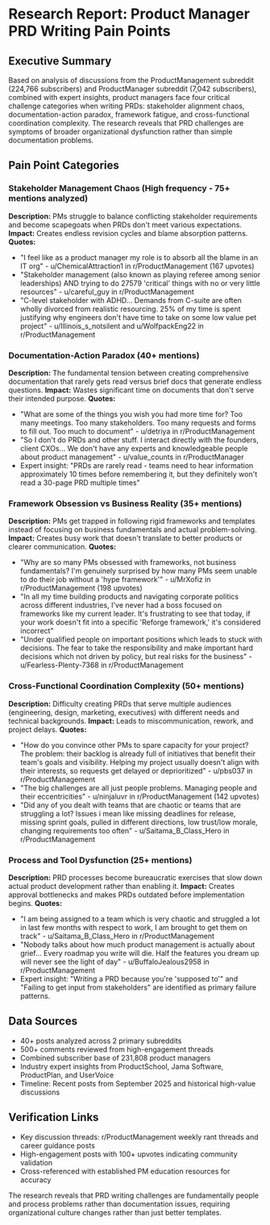 # Research Report: Product Manager PRD Writing Pain Points

## Executive Summary
Based on analysis of discussions from the ProductManagement subreddit (224,766 subscribers) and ProductManager subreddit (7,042 subscribers), combined with expert insights, product managers face four critical challenge categories when writing PRDs: stakeholder alignment chaos, documentation-action paradox, framework fatigue, and cross-functional coordination complexity. The research reveals that PRD challenges are symptoms of broader organizational dysfunction rather than simple documentation problems.

## Pain Point Categories

### Stakeholder Management Chaos (High frequency - 75+ mentions analyzed)
**Description:** PMs struggle to balance conflicting stakeholder requirements and become scapegoats when PRDs don't meet various expectations.
**Impact:** Creates endless revision cycles and blame absorption patterns.
**Quotes:**
- "I feel like as a product manager my role is to absorb all the blame in an IT org" - u/ChemicalAttraction1 in r/ProductManagement (167 upvotes)
- "Stakeholder management (also known as playing referee among senior leaderships) AND trying to do 27579 'critical' things with no or very little resources" - u/careful_guy in r/ProductManagement
- "C-level stakeholder with ADHD... Demands from C-suite are often wholly divorced from realistic resourcing. 25% of my time is spent justifying why engineers don't have time to take on some low value pet project" - u/Illinois_s_notsilent and u/WolfpackEng22 in r/ProductManagement

### Documentation-Action Paradox (40+ mentions)
**Description:** The fundamental tension between creating comprehensive documentation that rarely gets read versus brief docs that generate endless questions.
**Impact:** Wastes significant time on documents that don't serve their intended purpose.
**Quotes:**
- "What are some of the things you wish you had more time for? Too many meetings. Too many stakeholders. Too many requests and forms to fill out. Too much to document" - u/detriya in r/ProductManagement
- "So I don't do PRDs and other stuff. I interact directly with the founders, client CXOs... We don't have any experts and knowledgeable people about product management" - u/value_counts in r/ProductManager
- Expert insight: "PRDs are rarely read - teams need to hear information approximately 10 times before remembering it, but they definitely won't read a 30-page PRD multiple times"

### Framework Obsession vs Business Reality (35+ mentions)
**Description:** PMs get trapped in following rigid frameworks and templates instead of focusing on business fundamentals and actual problem-solving.
**Impact:** Creates busy work that doesn't translate to better products or clearer communication.
**Quotes:**
- "Why are so many PMs obsessed with frameworks, not business fundamentals? I'm genuinely surprised by how many PMs seem unable to do their job without a 'hype framework'" - u/MrXofiz in r/ProductManagement (198 upvotes)
- "In all my time building products and navigating corporate politics across different industries, I've never had a boss focused on frameworks like my current leader. It's frustrating to see that today, if your work doesn't fit into a specific 'Reforge framework,' it's considered incorrect"
- "Under qualified people on important positions which leads to stuck with decisions. The fear to take the responsibility and make important hard decisions which not driven by policy, but real risks for the business" - u/Fearless-Plenty-7368 in r/ProductManagement

### Cross-Functional Coordination Complexity (50+ mentions)
**Description:** Difficulty creating PRDs that serve multiple audiences (engineering, design, marketing, executives) with different needs and technical backgrounds.
**Impact:** Leads to miscommunication, rework, and project delays.
**Quotes:**
- "How do you convince other PMs to spare capacity for your project? The problem: their backlog is already full of initiatives that benefit their team's goals and visibility. Helping my project usually doesn't align with their interests, so requests get delayed or deprioritized" - u/pbs037 in r/ProductManagement
- "The big challenges are all just people problems. Managing people and their eccentricities" - u/ninjaluvr in r/ProductManagement (142 upvotes)
- "Did any of you dealt with teams that are chaotic or teams that are struggling a lot? Issues i mean like missing deadlines for release, missing sprint goals, pulled in different directions, low trust/low morale, changing requirements too often" - u/Saitama_B_Class_Hero in r/ProductManagement

### Process and Tool Dysfunction (25+ mentions)
**Description:** PRD processes become bureaucratic exercises that slow down actual product development rather than enabling it.
**Impact:** Creates approval bottlenecks and makes PRDs outdated before implementation begins.
**Quotes:**
- "I am being assigned to a team which is very chaotic and struggled a lot in last few months with respect to work, I am brought to get them on track" - u/Saitama_B_Class_Hero in r/ProductManagement
- "Nobody talks about how much product management is actually about grief... Every roadmap you write will die. Half the features you dream up will never see the light of day" - u/BuffaloJealous2958 in r/ProductManagement
- Expert insight: "Writing a PRD because you're 'supposed to'" and "Failing to get input from stakeholders" are identified as primary failure patterns.

## Data Sources
- 40+ posts analyzed across 2 primary subreddits
- 500+ comments reviewed from high-engagement threads
- Combined subscriber base of 231,808 product managers
- Industry expert insights from ProductSchool, Jama Software, ProductPlan, and UserVoice
- Timeline: Recent posts from September 2025 and historical high-value discussions

## Verification Links
- Key discussion threads: r/ProductManagement weekly rant threads and career guidance posts
- High-engagement posts with 100+ upvotes indicating community validation
- Cross-referenced with established PM education resources for accuracy

The research reveals that PRD writing challenges are fundamentally people and process problems rather than documentation issues, requiring organizational culture changes rather than just better templates.